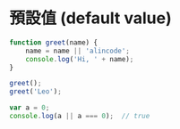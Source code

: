 # 預設值 (default value)

```js
function greet(name) {
	name = name || 'alincode';
	console.log('Hi, ' + name);
}

greet();
greet('Leo');
```

```js
var a = 0;
console.log(a || a === 0);	// true
```